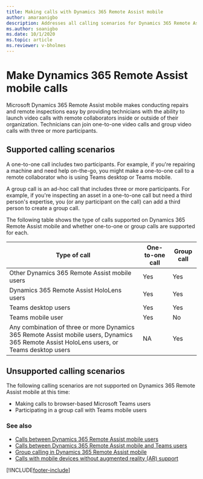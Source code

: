 ```yaml
---
title: Making calls with Dynamics 365 Remote Assist mobile
author: amaraanigbo
description: Addresses all calling scenarios for Dynamics 365 Remote Assist mobile
ms.author: soanigbo
ms.date: 10/1/2020 
ms.topic: article
ms.reviewer: v-bholmes
---
```


# Make Dynamics 365 Remote Assist mobile calls

Microsoft Dynamics 365 Remote Assist mobile makes conducting repairs and remote inspections easy by providing technicians with the ability to launch video calls with remote collaborators inside or outside of their organization. Technicians can join one-to-one video calls and group video calls with three or more participants. 

## Supported calling scenarios

A one-to-one call includes two participants. For example, if you're repairing a machine and need help on-the-go, you might make a one-to-one call to a remote collaborator who is using Teams desktop or Teams mobile.

A group call is an ad-hoc call that includes three or more participants. For example, if you're inspecting an asset in a one-to-one call but need a third person's expertise, you (or any participant on the call) can add a third person to create a group call.

The following table shows the type of calls supported on Dynamics 365 Remote Assist mobile and whether one-to-one or group calls are supported for each.

|Type of call|One-to-one call|Group call|
|----------------------------------------------------------|------------------|--------------------|
|Other Dynamics 365 Remote Assist mobile users|Yes|Yes|
|Dynamics 365 Remote Assist HoloLens users|Yes|Yes|
|Teams desktop users|Yes|Yes|
|Teams mobile user|Yes|No|
|Any combination of three or more Dynamics 365 Remote Assist mobile users, Dynamics 365 Remote Assist HoloLens users, or Teams desktop users|NA|Yes| 

## Unsupported calling scenarios

The following calling scenarios are not supported on Dynamics 365 Remote Assist mobile at this time:

- Making calls to browser-based Microsoft Teams users
- Participating in a group call with Teams mobile users

### See also

- [Calls between Dynamics 365 Remote Assist mobile users](remote-assist-mobile-to-remote-assist-mobile-calls.md)
- [Calls between Dynamics 365 Remote Assist mobile and Teams users](remote-assist-mobile-to-teams-calls.md)
- [Group calling in Dynamics 365 Remote Assist mobile](group-calling.md)
- [Calls with mobile devices without augmented reality (AR) support](calls-using-devices-without-AR.md)

[!INCLUDE[footer-include](../../includes/footer-banner.md)]
